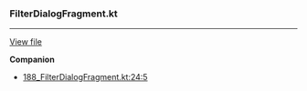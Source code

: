 ### FilterDialogFragment.kt
---
[View file](../../precision_analyzed/188_FilterDialogFragment.kt)

**Companion**

 - [188_FilterDialogFragment.kt:24:5](../../precision_analyzed/188_FilterDialogFragment.kt#L24)
